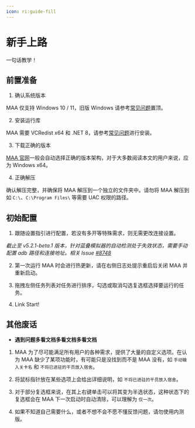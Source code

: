 ```yaml
---
icon: ri:guide-fill
---
```


# 新手上路

一句话教学！

## 前置准备

1. 确认系统版本

MAA 仅支持 Windows 10 / 11，旧版 Windows 请参考[常见问题](常见问题.md)置顶。

2. 安装运行库

MAA 需要 VCRedist x64 和 .NET 8，请参考[常见问题](常见问题.md#可能性-2--运行库问题)进行安装。

3. 下载正确的版本

[MAA 官网](https://maa.plus/)一般会自动选择正确的版本架构，对于大多数阅读本文的用户来说，应为 Windows x64。

4. 正确解压

确认解压完整，并确保将 MAA 解压到一个独立的文件夹中。请勿将 MAA 解压到如 `C:\`、`C:\Program Files\` 等需要 UAC 权限的路径。

## 初始配置

1. 跟随设置指引进行配置，若没有多开等特殊需求，则无需更改连接设置。

  *截止至 v5.2.1-beta.1 版本，针对蓝叠模拟器的自动检测处于失效状态，需要手动配置 adb 路径和连接地址。相关 Issue [#8748](https://github.com/MaaAssistantArknights/MaaAssistantArknights/issues/8748)*

2. 第一次运行 MAA 时会进行热更新，请在右侧日志处提示重启后关闭 MAA 并重新启动。

3. 拖拽左侧任务列表对任务进行排序，勾选或取消勾选复选框选择要运行的任务。

4. Link Start!

## 其他废话

- **遇到问题多看文档多看文档多看文档**

1. MAA 为了尽可能满足所有用户的各种需求，提供了大量的自定义选项。在认为 MAA 缺少了某项功能时，有可能只是没找到而不是 MAA 没有，如 `手动输入关卡名` 和 `不将已进驻的干员放入宿舍`。

2. 将鼠标指针放在某些选项上会给出详细说明，如 `不将已进驻的干员放入宿舍`。

3. 对于部分复选框来说，在其上右键单击可以将其变为半选状态，这种状态下的复选框会在 MAA 下一次启动时自动清除，可以理解为 `仅一次`。

4. 如果不知道自己需要什么，或者不想不会不愿不懂反馈问题，请勿使用内测版。
